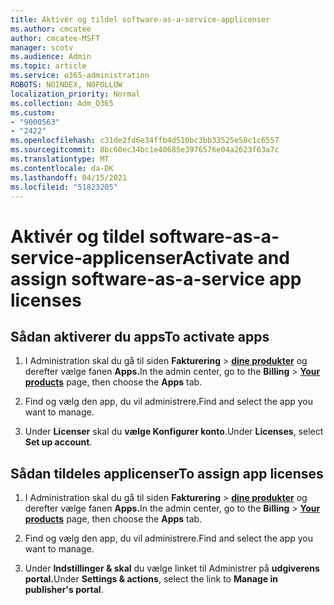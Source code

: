 ```yaml
---
title: Aktivér og tildel software-as-a-service-applicenser
ms.author: cmcatee
author: cmcatee-MSFT
manager: scotv
ms.audience: Admin
ms.topic: article
ms.service: o365-administration
ROBOTS: NOINDEX, NOFOLLOW
localization_priority: Normal
ms.collection: Adm_O365
ms.custom:
- "9000563"
- "2422"
ms.openlocfilehash: c31de2fd6e34ffb4d510bc3bb33525e58c1c6557
ms.sourcegitcommit: 8bc60ec34bc1e40685e3976576e04a2623f63a7c
ms.translationtype: MT
ms.contentlocale: da-DK
ms.lasthandoff: 04/15/2021
ms.locfileid: "51823205"
---
```

# <a name="activate-and-assign-software-as-a-service-app-licenses"></a><span data-ttu-id="8bfa7-102">Aktivér og tildel software-as-a-service-applicenser</span><span class="sxs-lookup"><span data-stu-id="8bfa7-102">Activate and assign software-as-a-service app licenses</span></span> 

## <a name="to-activate-apps"></a><span data-ttu-id="8bfa7-103">Sådan aktiverer du apps</span><span class="sxs-lookup"><span data-stu-id="8bfa7-103">To activate apps</span></span>

1. <span data-ttu-id="8bfa7-104">I Administration skal du gå til siden **Fakturering**  >  **[dine produkter](https://go.microsoft.com/fwlink/p/?linkid=842054)** og derefter vælge fanen **Apps.**</span><span class="sxs-lookup"><span data-stu-id="8bfa7-104">In the admin center, go to the **Billing** > **[Your products](https://go.microsoft.com/fwlink/p/?linkid=842054)** page, then choose the **Apps** tab.</span></span>

2. <span data-ttu-id="8bfa7-105">Find og vælg den app, du vil administrere.</span><span class="sxs-lookup"><span data-stu-id="8bfa7-105">Find and select the app you want to manage.</span></span>

3. <span data-ttu-id="8bfa7-106">Under **Licenser** skal du **vælge Konfigurer konto**.</span><span class="sxs-lookup"><span data-stu-id="8bfa7-106">Under **Licenses**, select **Set up account**.</span></span>  

## <a name="to-assign-app-licenses"></a><span data-ttu-id="8bfa7-107">Sådan tildeles applicenser</span><span class="sxs-lookup"><span data-stu-id="8bfa7-107">To assign app licenses</span></span>

1. <span data-ttu-id="8bfa7-108">I Administration skal du gå til siden **Fakturering**  >  **[dine produkter](https://go.microsoft.com/fwlink/p/?linkid=842054)** og derefter vælge fanen **Apps.**</span><span class="sxs-lookup"><span data-stu-id="8bfa7-108">In the admin center, go to the **Billing** > **[Your products](https://go.microsoft.com/fwlink/p/?linkid=842054)** page, then choose the **Apps** tab.</span></span>

2. <span data-ttu-id="8bfa7-109">Find og vælg den app, du vil administrere.</span><span class="sxs-lookup"><span data-stu-id="8bfa7-109">Find and select the app you want to manage.</span></span>  

3. <span data-ttu-id="8bfa7-110">Under **Indstillinger & skal** du vælge linket til Administrer på **udgiverens portal.**</span><span class="sxs-lookup"><span data-stu-id="8bfa7-110">Under **Settings & actions**, select the link to **Manage in publisher's portal**.</span></span>